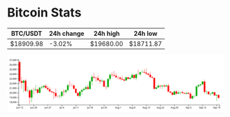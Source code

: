 # Bitcoin Stats

BTC/USDT|24h change|24h high|24h low|
|---|---|---|---|
|$18909.98|-3.02%|$19680.00|$18711.87|

<img src="./chart.svg">
